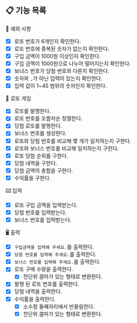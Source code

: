 ## 📋 기능 목록

🧨 예외 사항

- [x] 로또 번호가 6개인지 확인한다.
- [x] 로또 번호에 중복된 숫자가 없는지 확인한다.
- [x] 구입 금액이 1000원 이상인지 확인한다.
- [x] 구입 금액이 1000원으로 나누어 떨어지는지 확인한다.
- [x] 보너스 번호가 당첨 번호와 다른지 확인한다.
- [x] 숫자와 `,`가 아닌 입력이 있는지 확인한다.
- [x] 입력 값이 1~45 범위의 숫자인지 확인한다.

🎫 로또 게임

- [x] 로또를 발행한다.
- [x] 로또 번호를 오름차순 정렬한다.
- [x] 당첨 로또를 발행한다.
- [x] 보너스 번호를 생성한다.
- [x] 로또와 당첨 번호를 비교해 몇 개가 일치하는지 구한다.
- [x] 로또와 보너스 번호를 비교해 일치하는지 구한다.
- [x] 로또 당첨 순위를 구한다.
- [x] 당첨 내역을 구한다.
- [x] 당첨 금액의 총합을 구한다.
- [x] 수익률을 구한다.

⌨️ 입력

- [x] 로또 구입 금액을 입력받는다.
- [x] 당첨 번호를 입력받는다.
- [x] 보너스 번호를 입력받는다.

🖥 출력

- [x] `구입금액을 입력해 주세요.`를 출력한다.
- [x] `당첨 번호를 입력해 주세요.`를 출력한다.
- [x] `보너스 번호를 입력해 주세요.`를 출력한다.
- [x] 로또 구매 수량을 출력한다.
    - [x] 천단위 콤마가 있는 형태로 변환한다.
- [x] 발행 된 로또 번호를 출력한다.
- [x] 당첨 내역을 출력한다.
- [x] 수익률을 출력한다.
    - [x] 소수점 둘째자리에서 반올림한다.
    - [x] 천단위 콤마가 있는 형태로 변환한다.